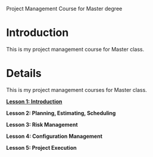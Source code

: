 Project Management Course for Master degree

# Introduction #
This is my project management course for Master class.

# Details #

This is my project management courses for Master class.

**[Lesson 1: Introduction](http://code.google.com/p/nhq-project-management/wiki/Introduction)**

**Lesson 2: Planning, Estimating, Scheduling**

**Lesson 3: Risk Management**

**Lesson 4: Configuration Management**

**Lesson 5: Project Execution**


